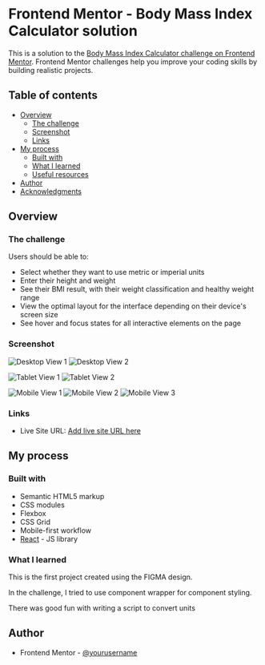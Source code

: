 # Frontend Mentor - Body Mass Index Calculator solution

This is a solution to the [Body Mass Index Calculator challenge on Frontend Mentor](https://www.frontendmentor.io/challenges/body-mass-index-calculator-brrBkfSz1T). Frontend Mentor challenges help you improve your coding skills by building realistic projects.

## Table of contents

- [Overview](#overview)
  - [The challenge](#the-challenge)
  - [Screenshot](#screenshot)
  - [Links](#links)
- [My process](#my-process)
  - [Built with](#built-with)
  - [What I learned](#what-i-learned)
  - [Useful resources](#useful-resources)
- [Author](#author)
- [Acknowledgments](#acknowledgments)

## Overview

### The challenge

Users should be able to:

- Select whether they want to use metric or imperial units
- Enter their height and weight
- See their BMI result, with their weight classification and healthy weight range
- View the optimal layout for the interface depending on their device's screen size
- See hover and focus states for all interactive elements on the page

### Screenshot

![Desktop View 1](./ReadmeImg/Screenshot_1.png)
![Desktop View 2](./ReadmeImg/Screenshot_2.png)

![Tablet View 1](./ReadmeImg/Screenshot_3.png)
![Tablet View 2](./ReadmeImg/Screenshot_4.png)

![Mobile View 1](./ReadmeImg/Screenshot_5.png)
![Mobile View 2](./ReadmeImg/Screenshot_6.png)
![Mobile View 3](./ReadmeImg/Screenshot_7.png)

### Links

- Live Site URL: [Add live site URL here](https://your-live-site-url.com)

## My process

### Built with

- Semantic HTML5 markup
- CSS modules
- Flexbox
- CSS Grid
- Mobile-first workflow
- [React](https://reactjs.org/) - JS library

### What I learned

This is the first project created using the FIGMA design.

In the challenge, I tried to use component wrapper for component styling.

There was good fun with writing a script to convert units

## Author

- Frontend Mentor - [@yourusername](https://www.frontendmentor.io/profile/GrzybowskiPiotr)
